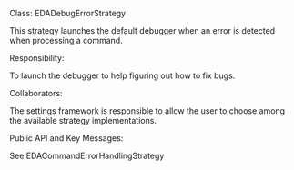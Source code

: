 Class: EDADebugErrorStrategy

This strategy launches the default debugger when an error is detected when processing a command.

Responsibility:

To launch the debugger to help figuring out how to fix bugs.

Collaborators:

The settings framework is responsible to allow the user to choose among the available strategy implementations.

Public API and Key Messages:

See EDACommandErrorHandlingStrategy